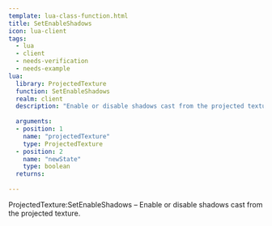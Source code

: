 ```yaml
---
template: lua-class-function.html
title: SetEnableShadows
icon: lua-client
tags:
  - lua
  - client
  - needs-verification
  - needs-example
lua:
  library: ProjectedTexture
  function: SetEnableShadows
  realm: client
  description: "Enable or disable shadows cast from the projected texture."
  
  arguments:
  - position: 1
    name: "projectedTexture"
    type: ProjectedTexture
  - position: 2
    name: "newState"
    type: boolean
  returns:
    
---
```


<div class="lua__search__keywords">
ProjectedTexture:SetEnableShadows &#x2013; Enable or disable shadows cast from the projected texture.
</div>
